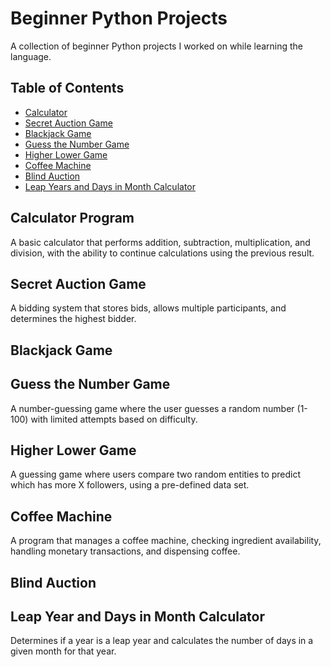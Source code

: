 # Beginner Python Projects

A collection of beginner Python projects I worked on while learning the language.

## Table of Contents
- [Calculator](#calculator-program)
- [Secret Auction Game](#secret-auction-game)
- [Blackjack Game](#blackjack-game)
- [Guess the Number Game](#guess-the-number-game)
- [Higher Lower Game](#higher-lower-game)
- [Coffee Machine](#coffee-machine)
- [Blind Auction](#blind-auction)
- [Leap Years and Days in Month Calculator](#leap-year-and-days-in-month-calculator)


## Calculator Program
A basic calculator that performs addition, subtraction, multiplication, and division, with the ability to continue calculations using the previous result.

## Secret Auction Game
A bidding system that stores bids, allows multiple participants, and determines the highest bidder.

## Blackjack Game


## Guess the Number Game
A number-guessing game where the user guesses a random number (1-100) with limited attempts based on difficulty.

## Higher Lower Game
A guessing game where users compare two random entities to predict which has more X followers, using a pre-defined data set.

## Coffee Machine
A program that manages a coffee machine, checking ingredient availability, handling monetary transactions, and dispensing coffee.

## Blind Auction


## Leap Year and Days in Month Calculator
Determines if a year is a leap year and calculates the number of days in a given month for that year.

